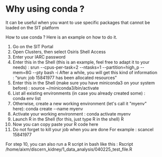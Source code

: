 # Why using conda ? 
It can be useful when you want to use specific packages that cannot be loaded on the SIT platform

How to use conda ?
Here is an example on how to do it.

1. Go on the SIT Portal
2. Open Clusters, then select Osiris Shell Access
3. Enter your IARC password
4. Enter this in the Shell (this is an example, feel free to adapt it to your needs) :
srun --cpus-per-task=2 --ntasks=1 --partition=high_p --mem=8G --pty bash -i
After a while, you will get this kind of information : “srun: job 15841977 has been allocated resources”
5. Enter this in the Shell (make sure you have miniconda3 on your system before) : 
source ~/miniconda3/bin/activate
6. List all existing environments (in case you already created some) :
conda env list
7. Otherwise, create a new working environment (let's call it "myenv" here): 
conda create --name myenv
8. Activate your working environment :
conda activate myenv
9. Launch R in the Shell (for this, just type R in the shell)
R
10. Now you can copy paste your R code here
11. Do not forget to kill your job when you are done
For example : 
scancel 15841977

For step 10, you can also run a R script in bash like this : 
Rscript /home/aixm/discern_kidney/1_data_analysis/040225_test_file.R

  



